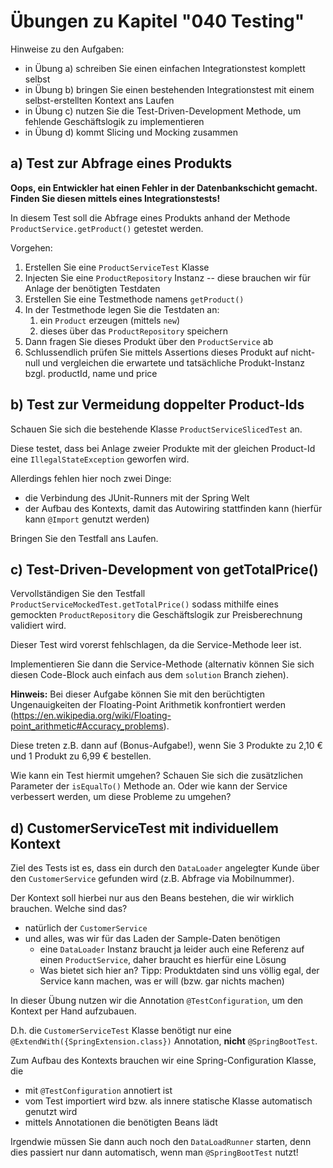 # Übungen zu Kapitel "040 Testing"

Hinweise zu den Aufgaben:

- in Übung a) schreiben Sie einen einfachen Integrationstest komplett selbst
- in Übung b) bringen Sie einen bestehenden Integrationstest mit einem selbst-erstellten Kontext ans Laufen
- in Übung c) nutzen Sie die Test-Driven-Development Methode, um fehlende Geschäftslogik zu implementieren
- in Übung d) kommt Slicing und Mocking zusammen

## a) Test zur Abfrage eines Produkts

**Oops, ein Entwickler hat einen Fehler in der Datenbankschicht gemacht. Finden Sie diesen mittels
eines Integrationstests!**

In diesem Test soll die Abfrage eines Produkts anhand der Methode `ProductService.getProduct()`
getestet werden.

Vorgehen:

1. Erstellen Sie eine `ProductServiceTest` Klasse
2. Injecten Sie eine `ProductRepository` Instanz -- diese brauchen wir für Anlage der benötigten
   Testdaten
3. Erstellen Sie eine Testmethode namens `getProduct()`
4. In der Testmethode legen Sie die Testdaten an:
    1. ein `Product` erzeugen (mittels `new`)
    2. dieses über das `ProductRepository` speichern
5. Dann fragen Sie dieses Produkt über den `ProductService` ab
6. Schlussendlich prüfen Sie mittels Assertions dieses Produkt auf nicht-null und vergleichen
   die erwartete und tatsächliche Produkt-Instanz bzgl. productId, name und price

## b) Test zur Vermeidung doppelter Product-Ids

Schauen Sie sich die bestehende Klasse `ProductServiceSlicedTest` an.

Diese testet, dass bei Anlage zweier Produkte mit der gleichen Product-Id
eine `IllegalStateException` geworfen wird.

Allerdings fehlen hier noch zwei Dinge:

- die Verbindung des JUnit-Runners mit der Spring Welt
- der Aufbau des Kontexts, damit das Autowiring stattfinden kann (hierfür kann `@Import` genutzt werden)

Bringen Sie den Testfall ans Laufen.

## c) Test-Driven-Development von getTotalPrice()

Vervollständigen Sie den Testfall `ProductServiceMockedTest.getTotalPrice()`
sodass mithilfe eines gemockten `ProductRepository` die Geschäftslogik zur
Preisberechnung validiert wird.

Dieser Test wird vorerst fehlschlagen, da die Service-Methode leer ist.

Implementieren Sie dann die Service-Methode (alternativ können Sie sich diesen Code-Block auch
einfach aus dem `solution` Branch ziehen).

**Hinweis:** Bei dieser Aufgabe können Sie mit den berüchtigten Ungenauigkeiten der Floating-Point
Arithmetik konfrontiert
werden (https://en.wikipedia.org/wiki/Floating-point_arithmetic#Accuracy_problems).

Diese treten z.B. dann auf (Bonus-Aufgabe!), wenn Sie 3 Produkte zu 2,10 € und 1 Produkt zu 6,99 €
bestellen.

Wie kann ein Test hiermit umgehen? Schauen Sie sich die zusätzlichen Parameter der `isEqualTo()`
Methode an.
Oder wie kann der Service verbessert werden, um diese Probleme zu umgehen?

## d) CustomerServiceTest mit individuellem Kontext

Ziel des Tests ist es, dass ein durch den `DataLoader` angelegter Kunde über den
`CustomerService` gefunden wird (z.B. Abfrage via Mobilnummer).

Der Kontext soll hierbei nur aus den Beans bestehen, die wir wirklich brauchen. Welche sind
das?

* natürlich der `CustomerService`
* und alles, was wir für das Laden der Sample-Daten benötigen
    * eine `DataLoader` Instanz braucht ja leider auch eine Referenz auf einen `ProductService`,
      daher braucht es hierfür eine Lösung
    * Was bietet sich hier an? Tipp: Produktdaten sind uns völlig egal, der Service kann machen,
      was er will (bzw. gar nichts machen)

In dieser Übung nutzen wir die Annotation `@TestConfiguration`, um den Kontext per Hand aufzubauen.

D.h. die `CustomerServiceTest` Klasse benötigt nur eine `@ExtendWith({SpringExtension.class})`
Annotation, **nicht** `@SpringBootTest`.

Zum Aufbau des Kontexts brauchen wir eine Spring-Configuration Klasse, die

* mit `@TestConfiguration` annotiert ist
* vom Test importiert wird bzw. als innere statische Klasse automatisch genutzt wird
* mittels Annotationen die benötigten Beans lädt

Irgendwie müssen Sie dann auch noch den `DataLoadRunner` starten, denn dies passiert
nur dann automatisch, wenn man `@SpringBootTest` nutzt!